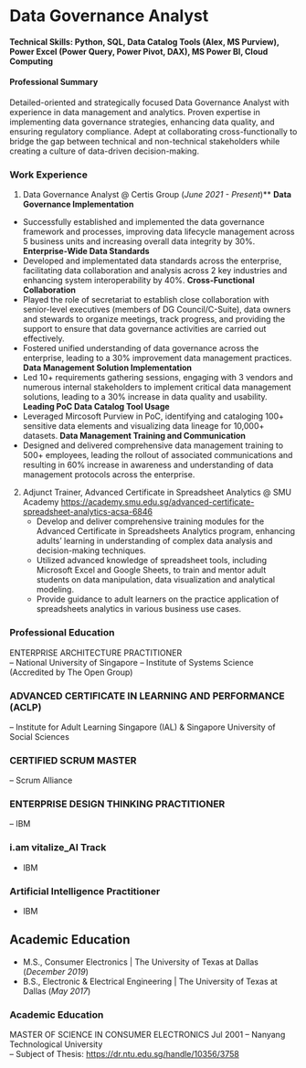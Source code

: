 # Data Governance Analyst
#### Technical Skills: Python, SQL, Data Catalog Tools (Alex, MS Purview), Power Excel (Power Query, Power Pivot, DAX), MS Power BI, Cloud Computing 

#### Professional Summary
Detailed-oriented and strategically focused Data Governance Analyst with experience in data management and analytics. Proven expertise in implementing data governance strategies, enhancing data quality, and ensuring regulatory compliance. Adept at collaborating cross-functionally to bridge the gap between technical and non-technical stakeholders while creating a culture of data-driven decision-making. 

### Work Experience
1. Data Governance Analyst @ Certis Group  (_June 2021 - Present_)**
   **Data Governance Implementation**
  - Successfully established and implemented the data governance framework and processes, improving data lifecycle management across 5 business units and increasing overall 
    data integrity by 30%.
    **Enterprise-Wide Data Standards**
  - Developed and implementated data standards across the enterprise, facilitating data collaboration and analysis across 2 key industries and enhancing system
    interoperability by 40%. 
    **Cross-Functional Collaboration**
  - Played the role of secretariat to establish close collaboration with senior-level executives (members of DG Council/C-Suite), data owners and stewards to organize
    meetings, track progress, and providing the support to ensure that data governance activities are carried out effectively.
  - Fostered unified understanding of data governance across the enterprise, leading to a 30% improvement data management practices.
    **Data Management Solution Implementation**
  - Led 10+ requirements gathering sessions, engaging with 3 vendors and numerous internal stakeholders to implement critical data management solutions, leading to a 30% 
     increase in data quality and usability.
     **Leading PoC Data Catalog Tool Usage**
  - Leveraged Mircosoft Purview in PoC, identifying and cataloging 100+ sensitive data elements and visualizing data lineage for 10,000+ datasets.
    **Data Management Training and Communication**
  - Designed and delivered comprehensive data management training to 500+ employees, leading the rollout of associated communications and resulting in 60% increase in
    awareness and understanding of data management protocols across the enterprise.  

2. Adjunct Trainer, Advanced Certificate in Spreadsheet Analytics @ SMU Academy 
    https://academy.smu.edu.sg/advanced-certificate-spreadsheet-analytics-acsa-6846 
   - Develop and deliver comprehensive training modules for the Advanced Certificate in Spreadsheets Analytics program, enhancing adults’ learning in understanding of complex
     data analysis and decision-making techniques. 
   - Utilized advanced knowledge of spreadsheet tools, including Microsoft Excel and Google Sheets, to train and mentor adult students on data manipulation, data visualization
     and analytical modeling. 
   - Provide guidance to adult learners on the practice application of spreadsheets analytics in various business use cases. 

### Professional Education
ENTERPRISE ARCHITECTURE PRACTITIONER	
– National University of Singapore – Institute of Systems Science (Accredited by The Open Group) 
### ADVANCED CERTIFICATE IN LEARNING AND PERFORMANCE (ACLP)                                                      
– Institute for Adult Learning Singapore (IAL) & Singapore University of Social Sciences
### CERTIFIED SCRUM MASTER 	
– Scrum Alliance 
### ENTERPRISE DESIGN THINKING PRACTITIONER 	
– IBM
### i.am vitalize_AI Track
- IBM 
###  Artificial Intelligence Practitioner
- IBM
## Academic Education						       		
- M.S., Consumer Electronics	| The University of Texas at Dallas (_December 2019_)	 			        		
- B.S., Electronic & Electrical Engineering | The University of Texas at Dallas (_May 2017_)
  
### Academic Education
MASTER OF SCIENCE IN CONSUMER ELECTRONICS	Jul 2001
– Nanyang Technological University  
– Subject of Thesis: https://dr.ntu.edu.sg/handle/10356/3758  
